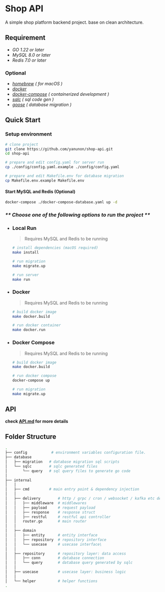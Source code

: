 # Shop API

A simple shop platform backend project. base on clean architecture.

## Requirement

- _GO 1.22 or later_
- _MySQL 8.0 or later_
- _Redis 7.0 or later_

### Optional

- [_homebrew_](https://brew.sh/) _( for macOS )_
- [_docker_](https://docs.docker.com/)
- [_docker-compose_](https://docs.docker.com/compose/) _( containerized development )_
- [_sqlc_](https://github.com/sqlc-dev/sqlc) _( sql code gen )_
- [_goose_](https://github.com/pressly/goose) _( database migration )_

## Quick Start

### Setup environment

```bash
# clone project
git clone https://github.com/yanunon/shop-api.git
cd shop-api

# prepare and edit config.yaml for server run
cp ./config/config.yaml.example ./config/config.yaml

# prepare and edit Makefile.env for database migration
cp Makefile.env.example Makefile.env

```

#### Start MySQL and Redis (Optional)

```bash
docker-compose ./docker-compose-database.yaml up -d
```

### _** Choose one of the following options to run the project **_

- ### Local Run

  > Requires MySQL and Redis to be running

  ```bash
  # install dependencies (macOS required)
  make install

  # run migration
  make migrate.up

  # run server
  make run
  ```

- ### Docker

  > Requires MySQL and Redis to be running

  ```bash
  # build docker image
  make docker.build

  # run docker container
  make docker.run
  ```

- ### Docker Compose

  > Requires MySQL and Redis to be running

  ```bash
  # build docker image
  make docker.build

  # run docker compose
  docker-compose up

  # run migration
  make migrate.up
  ```

## API

**check [API.md](./API.md) for more details**

## Folder Structure

```bash
.
├── config           # environment variables configuration file.
├── database
│   ├── migration   # database migration sql scripts
│   └── sqlc        # sqlc generated files
│       └── query   # sql query files to generate go code
│ 
├── internal
│   │  
│   ├── cmd         # main entry point & dependency injection
│   │  
│   ├── delivery        # http / grpc / cron / websocket / kafka etc delivery
│   │   ├── middleware  # middlewares
│   │   ├── payload     # request payload
│   │   ├── response    # response struct
│   │   ├── restful     # restful api controller
│   │   router.go       # main router
│   │  
│   ├── domain
│   │   ├── entity      # entity interface
│   │   ├── repository  # repository interface
│   │   └── usecase     # usecase interface\
│   │  
│   ├── repository      # repository layer: data access
│   │   ├── conn        # database connection
│   │   └── query       # database query generated by sqlc
│   │  
│   ├── usecase         # usecase layer: business logic
│   │  
│   └── helper          # helper functions
.
```

```

```

